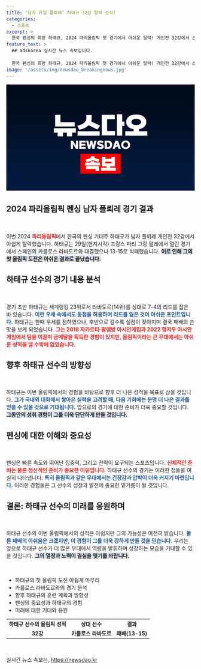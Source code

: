 ```yaml
---
title: ‘남자 유일 플뢰레’ 하태규 32강 탈락 소식!
categories:
  - 스포츠
excerpt: >
  한국 펜싱의 희망 하태규, 2024 파리올림픽 첫 경기에서 아쉬운 탈락! 개인전 32강에서 스페인 선수에게 13-15로 석패하며 올림픽 첫 도전이 초라한 끝을 맞았다. 그의 경과에 숨겨진 이야기를 만나보세요!
feature_text: >
  ## adskorea 실시간 뉴스 속보입니다.

  한국 펜싱의 희망 하태규, 2024 파리올림픽 첫 경기에서 아쉬운 탈락! 개인전 32강에서 스페인 선수에게 13-15로 석패하며 올림픽 첫 도전이 초라한 끝을 맞았다. 그의 경과에 숨겨진 이야기를 만나보세요!
image: '/assets/img/newsdao_breakingnews.jpg'
---
```


<p><img src="/assets/img/newsdao_breakingnews.jpg" alt="adskorea 속보" /></p>

<h2 data-ke-size="size26">2024 파리올림픽 펜싱 남자 플뢰레 경기 결과</h2>

<p data-ke-size="size16">&nbsp;</p>

<p>이번 2024 <b><span style="color: #ee2323;">파리올림픽</span></b>에서 한국의 펜싱 기대주 하태규가 남자 플뢰레 개인전 32강에서 아쉽게 탈락했습니다. 하태규는 29일(현지시각) 프랑스 파리 그랑 팔레에서 열린 경기에서 스페인의 카를로스 라바도르와 대결했으나 13-15로 석패했습니다. <b><span style="background-color: #21538527;">이로 인해 그의 첫 올림픽 도전은 아쉬운 결과로 끝났습니다.</span></b></p>

<h2 data-ke-size="size26">하태규 선수의 경기 내용 분석</h2>

<p data-ke-size="size16">&nbsp;</p>

<p>경기 초반 하태규는 세계랭킹 23위로서 라바도르(14위)를 상대로 7-4의 리드를 잡은 바 있습니다. <b><span style="color: #1a5490;">이런 우세 속에서도 동점을 허용하며 리드를 잃은 것이 아쉬운 포인트입니다.</span></b> 하태규는 한때 우세를 점하였으나, 후반으로 갈수록 실점이 잦아지며 결국 패배의 쓴맛을 보게 되었습니다. <b><span style="color: #ee2323;">그는 2018 자카르타·팔렘방 아시안게임과 2022 항저우 아시안게임에서 팀을 이끌며 금메달을 획득한 경험이 있지만, 올림픽이라는 큰 무대에서는 아쉬운 성적을 낼 수밖에 없었습니다.</span></b></p>

<h2 data-ke-size="size26">향후 하태규 선수의 방향성</h2>

<p data-ke-size="size16">&nbsp;</p>

<p>하태규는 이번 올림픽에서의 경험을 바탕으로 향후 더 나은 성적을 목표로 삼을 것입니다. <b><span style="color: #1a5490;">그가 국내외 대회에서 쌓아온 실력을 고려할 때, 다음 기회에는 분명 더 나은 결과를 얻을 수 있을 것으로 기대됩니다.</span></b> 앞으로의 경기에 대한 준비가 더욱 중요할 것입니다. <b><span style="background-color: #21538527;">그동안의 성취 경험이 그를 더욱 단단하게 만들 것입니다.</span></b></p>

<h2 data-ke-size="size26">펜싱에 대한 이해와 중요성</h2>

<p data-ke-size="size16">&nbsp;</p>

<p>펜싱은 빠른 속도와 뛰어난 집중력, 그리고 전략이 요구되는 스포츠입니다. <b><span style="color: #ee2323;">신체적인 준비는 물론 정신적인 준비가 중요한 이유입니다.</span></b> 하태규 선수의 경기는 이러한 점들을 여실히 나타냅니다. <b><span style="color: #1a5490;">특히 올림픽과 같은 무대에서는 긴장감과 압박이 더욱 커지기 마련입니다.</span></b> 이러한 경험들은 그 선수의 성장과 발전에 중요한 밑거름이 될 것입니다.</p>

<h2 data-ke-size="size26">결론: 하태규 선수의 미래를 응원하며</h2>

<p data-ke-size="size16">&nbsp;</p>

<p>하태규 선수의 이번 올림픽에서의 성적은 아쉽지만 그의 가능성은 여전히 밝습니다. <b><span style="color: #1a5490;">물론 패배의 아쉬움은 크겠지만, 이 경험이 그를 더욱 강하게 만들 것을 믿습니다.</span></b> 우리는 앞으로 하태규 선수가 더 많은 무대에서 역량을 발휘하며 성장하는 모습을 기대할 수 있을 것입니다. <b><span style="background-color: #21538527;">그의 열정과 노력이 결실을 맺기를 바랍니다.</span></b> </p>

<p data-ke-size="size16">&nbsp;</p>

<ul>
<li>하태규의 첫 올림픽 도전 아쉽게 마무리</li>
<li>카를로스 라바도르와의 경기 분석</li>
<li>향후 하태규의 훈련 계획과 방향성</li>
<li>펜싱의 중요성과 하태규의 경험</li>
<li>미래에 대한 기대와 응원</li>
</ul>

<table>
<tr>
<td style="text-align: center; height: 17px;"><b>하태규 선수의 올림픽 성적</b></td>
<td style="text-align: center; height: 17px;"><b>상대 선수</b></td>
<td style="text-align: center; height: 17px;"><b>결과</b></td>
<tr>
<td style="text-align: center; height: 17px;"><b>32강</b></td>
<td style="text-align: center; height: 17px;"><b>카를로스 라바도르</b></td>
<td style="text-align: center; height: 17px;"><b>패배(13-15)</b></td>
</tr>
</table>

<p data-ke-size="size16">&nbsp;</p>
실시간 뉴스 속보는, <a href="https://newsdao.kr" rel="dofollow">https://newsdao.kr</a>


